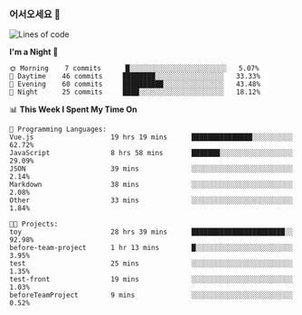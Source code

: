 ### 어서오세요 👋

<!--START_SECTION:waka-->
![Lines of code](https://img.shields.io/badge/From%20Hello%20World%20I%27ve%20Written-5.5%20million%20lines%20of%20code-blue)

**I'm a Night 🦉** 

```text
🌞 Morning    7 commits      █░░░░░░░░░░░░░░░░░░░░░░░░   5.07% 
🌆 Daytime    46 commits     ████████░░░░░░░░░░░░░░░░░   33.33% 
🌃 Evening    60 commits     ██████████░░░░░░░░░░░░░░░   43.48% 
🌙 Night      25 commits     ████░░░░░░░░░░░░░░░░░░░░░   18.12%

```


📊 **This Week I Spent My Time On** 

```text
💬 Programming Languages: 
Vue.js                   19 hrs 19 mins      ███████████████░░░░░░░░░░   62.72% 
JavaScript               8 hrs 58 mins       ███████░░░░░░░░░░░░░░░░░░   29.09% 
JSON                     39 mins             ░░░░░░░░░░░░░░░░░░░░░░░░░   2.14% 
Markdown                 38 mins             ░░░░░░░░░░░░░░░░░░░░░░░░░   2.08% 
Other                    33 mins             ░░░░░░░░░░░░░░░░░░░░░░░░░   1.84%

🐱‍💻 Projects: 
toy                      28 hrs 39 mins      ███████████████████████░░   92.98% 
before-team-project      1 hr 13 mins        █░░░░░░░░░░░░░░░░░░░░░░░░   3.95% 
test                     25 mins             ░░░░░░░░░░░░░░░░░░░░░░░░░   1.35% 
test-front               19 mins             ░░░░░░░░░░░░░░░░░░░░░░░░░   1.03% 
beforeTeamProject        9 mins              ░░░░░░░░░░░░░░░░░░░░░░░░░   0.52%

```


<!--END_SECTION:waka-->
